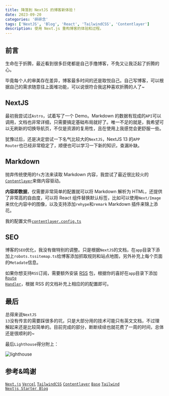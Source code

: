 ```yaml
---
title: 降落到 NextJS 的博客新体验！
date: 2023-09-20
categories: '碎碎念'
tags: ['NextJS', 'Blog', 'React', 'TailwindCSS', 'Contentlayer']
description: 使用 Next.js 重构博客的体验和过程。
---
```


## 前言

生命在于折腾，最近看到很多巨佬都是自己手撸博客，不免又让我泛起了折腾的心。

毕竟每个人的审美存在差异，博客最多时间的还是取悦自己。自己写博客，可以根据自己的需求随意往上面堆功能，可以说很符合我这种喜欢折腾的人了~

## NextJS

最初我尝试过<code>Astro</code>，试着写了一个 Demo。Markdown 的数据有现成的<code>API</code>可以调用，文档也非常详细，只需要搞定基础布局就好了。唯一不足的就是，我希望可以无刷新的切换导航页，不仅是资源的复用性，且在使用上我感觉会更舒服一些。

犹豫过后，还是决定尝试一下名气比较大的<code>NextJS</code>，NextJS 13 的<code>APP Router</code>也已经非常稳定了，顺便也可以学习一下新的知识，查漏补缺。

## Markdown

抛弃传统使用的<code>fs</code>方法来读取 Markdown 内容，我尝试了最近很比较火的<code>[Contentlayer](https://contentlayer.dev/)</code>来做内容驱动。

**内容即数据**，仅需要非常简单的配置就可以将 Markdown 解析为 HTML，还提供了非常高的自由度，可以将 React 组件替换默认标签，比如可以使用<code>Next/Image</code>来优化内容中的图像，以及支持添加<code>rehype</code>和<code>remark</code> Markdown 插件来锦上添花。

我的配置文件<code>[contentlayer.config.ts](https://github.com/siaesauce/siae.me/blob/main/contentlayer.config.ts)</code>

## SEO

博客的<code>SEO</code>优化，我没有做特别的调整。只是根据<code>NextJS</code>的文档，在<code>app</code>目录下添加上<code>robots.ts</code><code>sitemap.ts</code>给博客添加抓取规则和站点地图，另外补充上每个页面的<code>Metadate</code>信息。

如果你想支持<code>RSS</code>订阅，需要额外安装 [RSS](https://www.npmjs.com/package/rss) 包，根据你的喜好在<code>app</code>目录下添加<code>[Route Handler](https://nextjs.org/docs/app/building-your-application/routing/route-handlers#static-route-handlers)</code>，根据 RSS 的文档补充上相应的的配置即可。

## 最后

总得来说<code>NextJS 13</code>没有传言的需要踩很多的坑，只是大部分用的技术可能只有英文文档，不过理解起来还是比较简单的。目前完成的部分，断断续续也就花费了一周的时间，总体还是很顺利的~

最后<code>Lighthouse</code>得分附上：

![lighthouse](/images/post/lighthouse.png)

## 参考&鸣谢

<code>[Next.js](https://nextjs.org/docs/getting-started/project-structure)</code>
<code>[Vercel](https://vercel.com)</code>
<code>[TailwindCSS](https://tailwindcss.com)</code>
<code>[Contentlayer](https://contentlayer.dev)</code>
<code>[Base](https://github.com/laymonage/base)</code>
<code>[Tailwind Nextjs Starter Blog](https://github.com/timlrx/tailwind-nextjs-starter-blog)</code>
